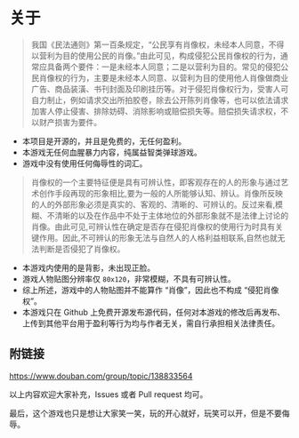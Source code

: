 # 关于
> 我国《民法通则》第一百条规定，“公民享有肖像权，未经本人同意，不得以营利为目的使用公民的肖像。”由此可见，构成侵犯公民肖像权的行为，通常应具备两个要件：一是未经本人同意；二是以营利为目的。常见的侵犯公民肖像权的行为，主要是未经本人同意、以营利为目的使用他人肖像做商业广告、商品装潢、书刊封面及印刷挂历等。对于侵犯肖像权行为，受害人可自力制止，例如请求交出所拍胶卷，除去公开陈列肖像等，也可以依法请求加害人停止侵害、排除妨碍、消除影响或赔偿损失等。赔偿损失请求权，不以财产损害为要件。

- 本项目是开源的，并且是免费的，无任何盈利。
- 本游戏无任何血腥暴力内容，纯属益智类弹球游戏。
- 游戏中没有使用任何侮辱性的词汇。

> 肖像权的一个主要特征便是具有可辨认性，即客观存在的人的形象与通过艺术创作手段再现的形象相比,要为一般的人所能够认知、辨认。肖像所反映的人的外部形象必须是真实的、客观的、清晰的、可辨认的。反过来看,模糊、不清晰的以及在作品中不处于主体地位的外部形象就不是法律上讨论的肖像。由此可见,可辨认性在确定是否存在侵犯肖像权的使用行为时具有关键作用。因此,不可辨认的形象无法与自然人的人格利益相联系,自然也就无法判断是否侵犯了肖像权。

- 本游戏内使用的是背影，未出现正脸。
- 游戏人物贴图分辨率仅 `80x120`，非常模糊，不具有可辨认性。
- 综上所述，游戏中的人物贴图并不能算作 “肖像”，因此也不构成 “侵犯肖像权”。
- 本游戏只在 Github 上免费开源发布源代码，任何对本游戏的修改后再发布、上传到其他平台用于盈利等行为均与作者无关，需自行承担相关法律责任。

## 附链接
https://www.douban.com/group/topic/138833564

以上内容欢迎大家补充，Issues 或者 Pull request 均可。

最后，这个游戏也只是想让大家笑一笑，玩的开心就好，玩笑可以开，但是不要侮辱。
